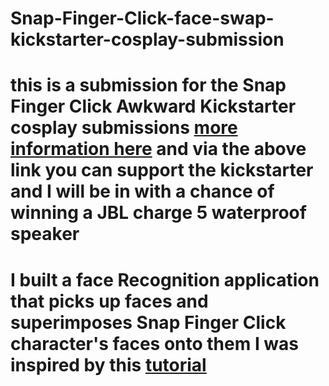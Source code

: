 # Snap-Finger-Click-face-swap-kickstarter-cosplay-submission
# this is a submission for the Snap Finger Click Awkward Kickstarter cosplay submissions [more information here](https://awkward.kckb.st/56431574) and via the above link you can support the kickstarter and I will be in with a chance of winning a JBL charge 5 waterproof speaker 
# I built a face  Recognition application that picks up faces and superimposes Snap Finger Click  character's faces onto them I was inspired by this [tutorial](https://livecodestream.dev/post/detecting-face-features-and-applying-filters-with-javascript/) 
